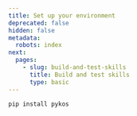 ```yaml
---
title: Set up your environment
deprecated: false
hidden: false
metadata:
  robots: index
next:
  pages:
    - slug: build-and-test-skills
      title: Build and test skills
      type: basic
---
```

```python
pip install pykos
```